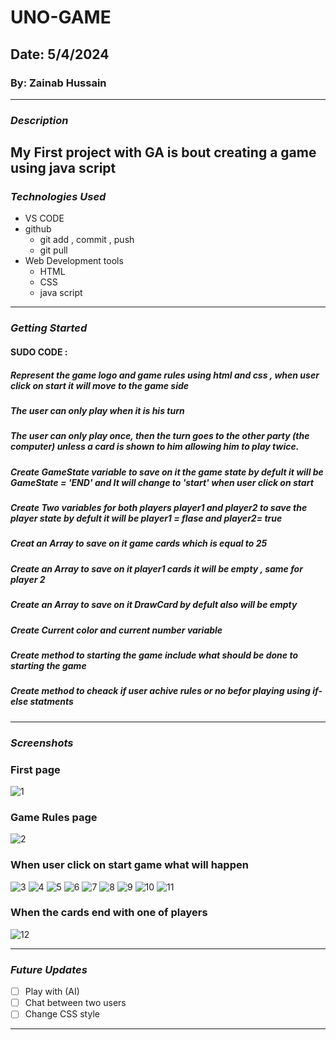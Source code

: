 # UNO-GAME
## Date: 5/4/2024
### By: Zainab Hussain
***

### ***Description***
## My First project with GA is bout creating a game using java script 

### ***Technologies Used***

* VS CODE
* github 
  * git add , commit , push 
  * git pull 
* Web Development tools 
  * HTML 
  * CSS 
  * java script 
  
***
### ***Getting Started***
#### SUDO CODE : 
##### Represent the game logo and game rules using html and css  , when user click on start it will move to the game side 
##### The user can only play when it is his turn
##### The user can only play once, then the turn goes to the other party (the computer) unless a card is shown to him allowing him to play twice.
##### Create GameState variable to save on it the game state by defult it will be GameState = 'END' and It will change to 'start' when user click on start 
##### Create Two variables for both players player1 and player2 to save the player state by defult it will be player1 = flase and player2= true 
##### Creat an Array to save on it game cards which is equal to 25 
##### Create an Array to save on it player1 cards it will be empty , same for player 2
##### Create an Array to save on it DrawCard by defult also will be empty 
##### Create Current color and current number variable 
##### Create method to starting the game include what should be done to starting the game 
##### Create method to cheack if user achive rules or no befor playing using if-else statments 
***

### ***Screenshots***
### First page
![1](https://www3.0zz0.com/2024/05/04/19/775939086.png)
### Game Rules page
![2](https://www3.0zz0.com/2024/05/04/19/480629767.png)
### When user click on start game what will happen 
![3](https://www3.0zz0.com/2024/05/04/19/700502044.png)
![4](https://www3.0zz0.com/2024/05/04/19/430823291.png)
![5](https://www3.0zz0.com/2024/05/04/19/502681922.png)
![6](https://www3.0zz0.com/2024/05/04/19/152554901.png)
![7](https://www3.0zz0.com/2024/05/04/19/741984771.png)
![8](https://www3.0zz0.com/2024/05/04/19/477050095.png)
![9](https://www3.0zz0.com/2024/05/04/19/862512760.png)
![10](https://www3.0zz0.com/2024/05/04/19/921272845.png)
![11](https://www3.0zz0.com/2024/05/04/19/860639895.png)
### When the cards end with one of players 
![12](https://www3.0zz0.com/2024/05/04/19/665434534.png)



***

### ***Future Updates***

- [ ] Play with (AI)
- [ ] Chat between two users 
- [ ] Change CSS style 
***

